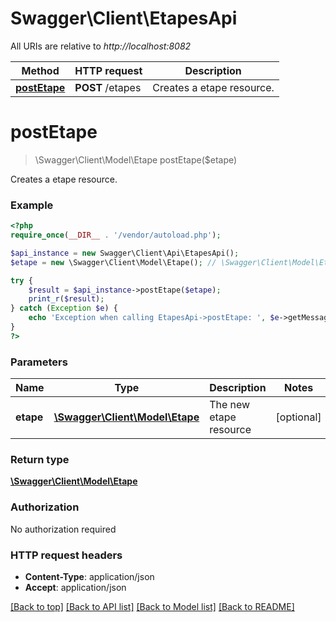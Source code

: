 # Swagger\Client\EtapesApi

All URIs are relative to *http://localhost:8082*

Method | HTTP request | Description
------------- | ------------- | -------------
[**postEtape**](EtapesApi.md#postEtape) | **POST** /etapes | Creates a etape resource.


# **postEtape**
> \Swagger\Client\Model\Etape postEtape($etape)

Creates a etape resource.

### Example
```php
<?php
require_once(__DIR__ . '/vendor/autoload.php');

$api_instance = new Swagger\Client\Api\EtapesApi();
$etape = new \Swagger\Client\Model\Etape(); // \Swagger\Client\Model\Etape | The new etape resource

try {
    $result = $api_instance->postEtape($etape);
    print_r($result);
} catch (Exception $e) {
    echo 'Exception when calling EtapesApi->postEtape: ', $e->getMessage(), PHP_EOL;
}
?>
```

### Parameters

Name | Type | Description  | Notes
------------- | ------------- | ------------- | -------------
 **etape** | [**\Swagger\Client\Model\Etape**](../Model/Etape.md)| The new etape resource | [optional]

### Return type

[**\Swagger\Client\Model\Etape**](../Model/Etape.md)

### Authorization

No authorization required

### HTTP request headers

 - **Content-Type**: application/json
 - **Accept**: application/json

[[Back to top]](#) [[Back to API list]](../../README.md#documentation-for-api-endpoints) [[Back to Model list]](../../README.md#documentation-for-models) [[Back to README]](../../README.md)

